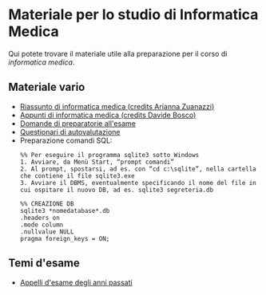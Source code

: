 # Materiale per lo studio di Informatica Medica

Qui potete trovare il materiale utile alla preparazione per il corso di _informatica medica_.

## Materiale vario
- [Riassunto di informatica medica (credits Arianna Zuanazzi)](/Dati/Studio/III_Anno/InfoMed/Materiale_vario/Appunti%20di%20Informatica%20Medica%20(credits%20Arianna%20Zuanazzi).pdf)
- [Appunti di informatica medica (credits Davide Bosco)](https://drive.google.com/file/d/1jhR5vSEXS7ma3A6apim2xKq3Vlpu8qaV/view?usp=drive_link)
- [Domande di preparatorie all'esame](/Dati/Studio/III_Anno/InfoMed/Materiale_vario/Domande%20preparatorie%20InfoMed.pdf)
- [Questionari di autovalutazione]()
- Preparazione comandi SQL:
  ```
  %% Per eseguire il programma sqlite3 sotto Windows
  1. Avviare, da Menù Start, “prompt comandi”
  2. Al prompt, spostarsi, ad es. con “cd c:\sqlite”, nella cartella che contiene il file sqlite3.exe
  3. Avviare il DBMS, eventualmente specificando il nome del file in cui ospitare il nuovo DB, ad es. sqlite3 segreteria.db

  %% CREAZIONE DB
  sqlite3 *nomedatabase*.db
  .headers on
  .mode column
  .nullvalue NULL
  pragma foreign_keys = ON;
  ```

## Temi d'esame
- [Appelli d'esame degli anni passati](/Dati/Studio/III_Anno/InfoMed/Temi_d'esame/README.MD)
